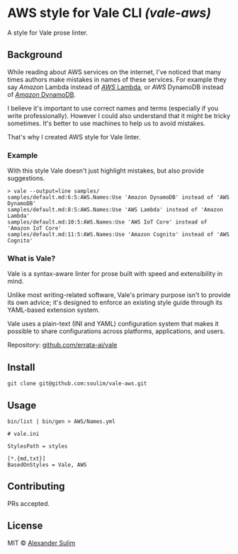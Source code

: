 # AWS style for Vale CLI _(vale-aws)_

A style for Vale prose linter.

## Background

While reading about AWS services on the internet, I've noticed that many times authors make mistakes in names of these services. For example they say *Amazon* Lambda instead of [*AWS* Lambda](https://aws.amazon.com/lambda/), or *AWS* DynamoDB instead of [*Amazon* DynamoDB](https://aws.amazon.com/dynamodb/).

I believe it's important to use correct names and terms (especially if you write professionally). However I could also understand that it might be tricky sometimes. It's better to use machines to help us to avoid mistakes.

That's why I created AWS style for Vale linter.

### Example

With this style Vale doesn't just highlight mistakes, but also provide suggestions.

```ShellSession
> vale --output=line samples/
samples/default.md:6:5:AWS.Names:Use 'Amazon DynamoDB' instead of 'AWS DynamoDB'
samples/default.md:8:5:AWS.Names:Use 'AWS Lambda' instead of 'Amazon Lambda'
samples/default.md:10:5:AWS.Names:Use 'AWS IoT Core' instead of 'Amazon IoT Core'
samples/default.md:11:5:AWS.Names:Use 'Amazon Cognito' instead of 'AWS Cognito'
```

### What is Vale?

Vale is a syntax-aware linter for prose built with speed and extensibility in mind.

Unlike most writing-related software, Vale's primary purpose isn't to provide its own advice; it's designed to enforce an existing style guide through its YAML-based extension system.

Vale uses a plain-text (INI and YAML) configuration system that makes it possible to share configurations across platforms, applications, and users.

Repository: [github.com/errata-ai/vale](https://github.com/errata-ai/vale)

## Install

```
git clone git@github.com:soulim/vale-aws.git
```

## Usage

```
bin/list | bin/gen > AWS/Names.yml
```

```
# vale.ini

StylesPath = styles

[*.{md,txt}]
BasedOnStyles = Vale, AWS
```

## Contributing

PRs accepted.

## License

MIT © [Alexander Sulim](https://sul.im/)
